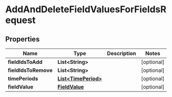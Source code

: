 
# AddAndDeleteFieldValuesForFieldsRequest

## Properties
Name | Type | Description | Notes
------------ | ------------- | ------------- | -------------
**fieldIdsToAdd** | **List&lt;String&gt;** |  |  [optional]
**fieldIdsToRemove** | **List&lt;String&gt;** |  |  [optional]
**timePeriods** | [**List&lt;TimePeriod&gt;**](TimePeriod.md) |  |  [optional]
**fieldValue** | [**FieldValue**](FieldValue.md) |  |  [optional]



